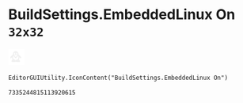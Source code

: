 # BuildSettings.EmbeddedLinux On `32x32`
<img src="/img/BuildSettings.EmbeddedLinux%20On.png" width=32 height=32>

``` CSharp
EditorGUIUtility.IconContent("BuildSettings.EmbeddedLinux On")
```
```
7335244815113920615
```
